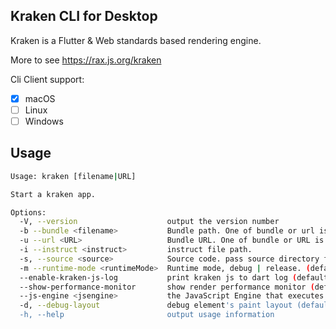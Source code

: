 ## Kraken CLI for Desktop

Kraken is a Flutter & Web standards based rendering engine.

More to see https://rax.js.org/kraken

Cli Client support:

- [x] macOS
- [ ] Linux
- [ ] Windows

## Usage

```sh
Usage: kraken [filename|URL]

Start a kraken app.

Options:
  -V, --version                    output the version number
  -b --bundle <filename>           Bundle path. One of bundle or url is needed, if both determined, bundle path will be used.
  -u --url <URL>                   Bundle URL. One of bundle or URL is needed, if both determined, bundle path will be used.
  -i --instruct <instruct>         instruct file path.
  -s, --source <source>            Source code. pass source directory from command line
  -m --runtime-mode <runtimeMode>  Runtime mode, debug | release. (default: "debug")
  --enable-kraken-js-log           print kraken js to dart log (default: false)
  --show-performance-monitor       show render performance monitor (default: false)
  --js-engine <jsengine>           the JavaScript Engine that executes the code. jsc | v8 (default: "jsc")
  -d, --debug-layout               debug element's paint layout (default: false)
  -h, --help                       output usage information
```

